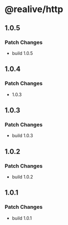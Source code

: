 # @realive/http

## 1.0.5

### Patch Changes

- build 1.0.5

## 1.0.4

### Patch Changes

- 1.0.3

## 1.0.3

### Patch Changes

- build 1.0.3

## 1.0.2

### Patch Changes

- build 1.0.2

## 1.0.1

### Patch Changes

- build 1.0.1
